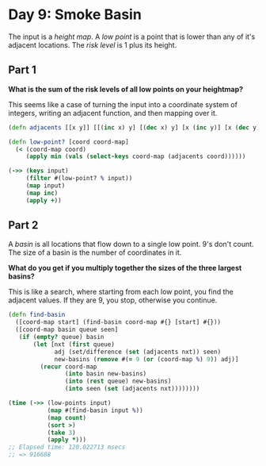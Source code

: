 # Day 9: Smoke Basin

The input is a _height map_. A _low point_ is a point that is lower than any of it's adjacent locations. The _risk level_ is 1 plus its height.

## Part 1

**What is the sum of the risk levels of all low points on your heightmap?**

This seems like a case of turning the input into a coordinate system of integers, writing an adjacent function, and then mapping over it.

```clojure
(defn adjacents [[x y]] [[(inc x) y] [(dec x) y] [x (inc y)] [x (dec y)]])

(defn low-point? [coord coord-map] 
  (< (coord-map coord)
     (apply min (vals (select-keys coord-map (adjacents coord))))))

(->> (keys input)
     (filter #(low-point? % input))
     (map input)
     (map inc)
     (apply +))
```

## Part 2

A _basin_ is all locations that flow down to a single low point. 9's don't count. The size of a basin is the number of coordinates in it.

**What do you get if you multiply together the sizes of the three largest basins?**

This is like a search, where starting from each low point, you find the adjacent values. If they are 9, you stop, otherwise you continue.

``` clojure
(defn find-basin
  ([coord-map start] (find-basin coord-map #{} [start] #{}))
  ([coord-map basin queue seen]
   (if (empty? queue) basin
       (let [nxt (first queue)
             adj (set/difference (set (adjacents nxt)) seen)
             new-basins (remove #(= 9 (or (coord-map %) 9)) adj)]
         (recur coord-map
                (into basin new-basins)
                (into (rest queue) new-basins)
                (into seen (set (adjacents nxt))))))))

(time (->> (low-points input)
           (map #(find-basin input %))
           (map count)
           (sort >)
           (take 3)
           (apply *)))
;; Elapsed time: 120.022713 msecs
;; => 916688
```
